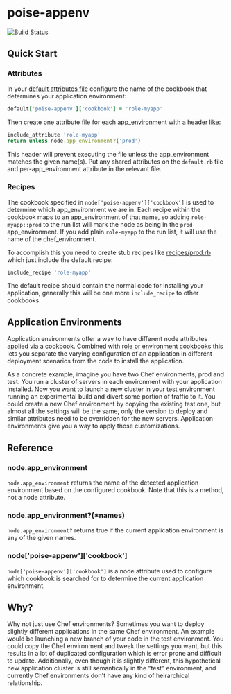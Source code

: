 poise-appenv
=============

[![Build Status](https://travis-ci.org/coderanger/poise-appenv.png?branch=master)](https://travis-ci.org/coderanger/poise-appenv)

Quick Start
-----------

### Attributes

In your [default attributes file](test/cookbooks/poise-appenv_test/attributes/default.rb#L19)
configure the name of the cookbook that determines your application environment:

```ruby
default['poise-appenv']['cookbook'] = 'role-myapp'
```

Then create one attribute file for each [app_environment](test/cookbooks/poise-appenv_test/attributes/prod.rb#L19-L20)
with a header like:

```ruby
include_attribute 'role-myapp'
return unless node.app_environment?('prod')
```

This header will prevent executing the file unless the app_environment
matches the given name(s). Put any shared attributes on the `default.rb` file
and per-app_environment attribute in the relevant file.

### Recipes

The cookbook specified in `node['poise-appenv']['cookbook']` is used to determine
which app_environment we are in. Each recipe within the cookbook maps to an
app_environment of that name, so adding `role-myapp::prod` to the run list
will mark the node as being in the `prod` app_environment. If you add plain
`role-myapp` to the run list, it will use the name of the chef_environment.

To accomplish this you need to create stub recipes like [recipes/prod.rb](test/cookbooks/poise-appenv_test/recipes/prod.rb)
which just include the default recipe:

```ruby
include_recipe 'role-myapp'
```

The default recipe should contain the normal code for installing your application,
generally this will be one more `include_recipe` to other cookbooks.

Application Environments
------------------------

Application environments offer a way to have different node attributes applied
via a cookbook. Combined with [role or environment cookbooks](http://vialstudios.logdown.com/posts/166848-the-environment-cookbook-pattern)
this lets you separate the varying configuration of an application in different
deployment scenarios from the code to install the application.

As a concrete example, imagine you have two Chef environments; prod and test.
You run a cluster of servers in each environment with your application installed.
Now you want to launch a new cluster in your test environment running an
experimental build and divert some portion of traffic to it. You could create
a new Chef environment by copying the existing test one, but almost all the
settings will be the same, only the version to deploy and similar attributes
need to be overridden for the new servers. Application environments give you
a way to apply those customizations.

Reference
---------

### node.app_environment

`node.app_environment` returns the name of the detected application environment
based on the configured cookbook. Note that this is a method, not a node attribute.

### node.app_environment?(*names)

`node.app_environment?` returns true if the current application environment
is any of the given names.

### node['poise-appenv']['cookbook']

`node['poise-appenv']['cookbook']` is a node attribute used to configure which
cookbook is searched for to determine the current application environment.

Why?
----

Why not just use Chef environments? Sometimes you want to deploy slightly
different applications in the same Chef environment. An example would be
launching a new branch of your code in the test environment. You could copy the
Chef environment and tweak the settings you want, but this results in a lot of
duplicated configuration which is error prone and difficult to update.
Additionally, even though it is slightly different, this hypothetical new
application cluster is still semantically in the "test" environment, and
currently Chef environments don't have any kind of heirarchical relationship.
